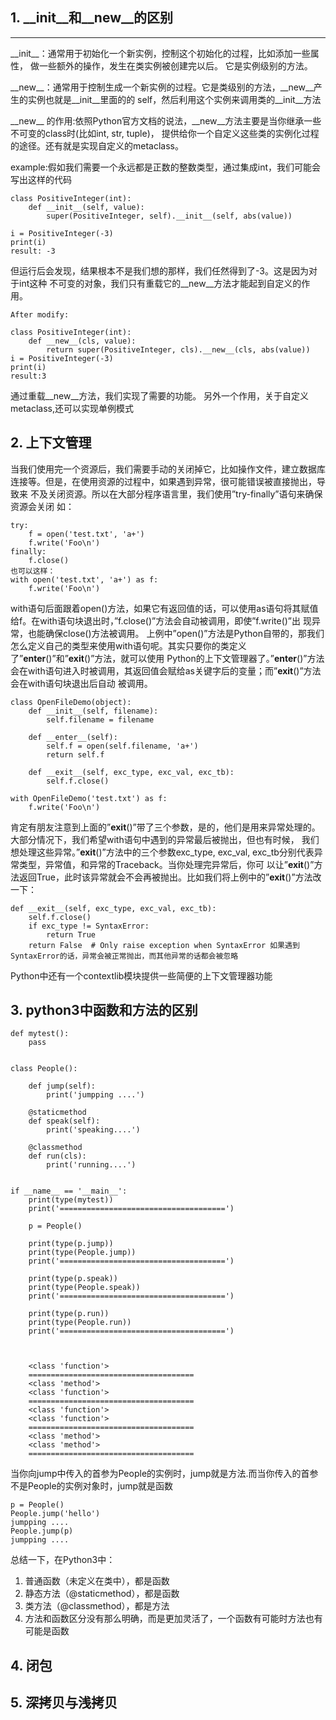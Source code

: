 ## 1. \_\_init\_\_和\_\_new\_\_的区别
***
\_\_init\_\_：通常用于初始化一个新实例，控制这个初始化的过程，比如添加一些属性， 做一些额外的操作，发生在类实例被创建完以后。
它是实例级别的方法。

\_\_new\_\_：通常用于控制生成一个新实例的过程。它是类级别的方法，\_\_new\_\_产生的实例也就是\_\_init\_\_里面的的 self，然后利用这个实例来调用类的\__init__方法

\_\_new\_\_ 的作用:依照Python官方文档的说法，\_\_new\_\_方法主要是当你继承一些不可变的class时(比如int, str, tuple)， 提供给你一个自定义这些类的实例化过程的途径。还有就是实现自定义的metaclass。
    
example:假如我们需要一个永远都是正数的整数类型，通过集成int，我们可能会写出这样的代码
 
    class PositiveInteger(int):
        def __init__(self, value):
            super(PositiveInteger, self).__init__(self, abs(value))
       
    i = PositiveInteger(-3)
    print(i)
    result: -3
    
但运行后会发现，结果根本不是我们想的那样，我们任然得到了-3。这是因为对于int这种 不可变的对象，我们只有重载它的\_\_new\_\_方法才能起到自定义的作用。
    
    After modify:
    
    class PositiveInteger(int):
        def __new__(cls, value):
            return super(PositiveInteger, cls).__new__(cls, abs(value))
    i = PositiveInteger(-3)
    print(i) 
    result:3
    
通过重载\_\_new\_\_方法，我们实现了需要的功能。
另外一个作用，关于自定义metaclass,还可以实现单例模式

## 2. 上下文管理
当我们使用完一个资源后，我们需要手动的关闭掉它，比如操作文件，建立数据库连接等。但是，在使用资源的过程中，如果遇到异常，很可能错误被直接抛出，导致来
不及关闭资源。所以在大部分程序语言里，我们使用”try-finally”语句来确保资源会关闭
如：
    
    try:
        f = open('test.txt', 'a+')
        f.write('Foo\n')
    finally:
        f.close()
    也可以这样：
    with open('test.txt', 'a+') as f:
        f.write('Foo\n')
    
with语句后面跟着open()方法，如果它有返回值的话，可以使用as语句将其赋值给f。在with语句块退出时，”f.close()”方法会自动被调用，即使”f.write()”出
现异常，也能确保close()方法被调用。
上例中”open()”方法是Python自带的，那我们怎么定义自己的类型来使用with语句呢。其实只要你的类定义了”__enter__()”和”__exit__()”方法，就可以使用
Python的上下文管理器了。”__enter__()”方法会在with语句进入时被调用，其返回值会赋给as关键字后的变量；而”__exit__()”方法会在with语句块退出后自动
被调用。
    
    class OpenFileDemo(object):
        def __init__(self, filename):
            self.filename = filename
            
        def __enter__(self):
            self.f = open(self.filename, 'a+')
            return self.f
        
        def __exit__(self, exc_type, exc_val, exc_tb):
            self.f.close()
    
    with OpenFileDemo('test.txt') as f:
        f.write('Foo\n')
    
肯定有朋友注意到上面的”__exit__()”带了三个参数，是的，他们是用来异常处理的。大部分情况下，我们希望with语句中遇到的异常最后被抛出，但也有时候，
我们想处理这些异常。”__exit__()”方法中的三个参数exc_type, exc_val, exc_tb分别代表异常类型，异常值，和异常的Traceback。当你处理完异常后，你可
以让”__exit__()”方法返回True，此时该异常就会不会再被抛出。比如我们将上例中的”__exit__()”方法改一下：
    
    def __exit__(self, exc_type, exc_val, exc_tb):
        self.f.close()
        if exc_type != SyntaxError:
            return True
        return False  # Only raise exception when SyntaxError 如果遇到SyntaxError的话，异常会被正常抛出，而其他异常的话都会被忽略
Python中还有一个contextlib模块提供一些简便的上下文管理器功能
    
## 3. python3中函数和方法的区别

```
def mytest():
    pass


class People():

    def jump(self):
        print('jumpping ....')

    @staticmethod
    def speak(self):
        print('speaking....')

    @classmethod
    def run(cls):
        print('running....')


if __name__ == '__main__':
    print(type(mytest))
    print('=====================================')

    p = People()

    print(type(p.jump))
    print(type(People.jump))
    print('=====================================')

    print(type(p.speak))
    print(type(People.speak))
    print('=====================================')

    print(type(p.run))
    print(type(People.run))
    print('=====================================')
    
    
    
    <class 'function'>
    =====================================
    <class 'method'>
    <class 'function'>
    =====================================
    <class 'function'>
    <class 'function'>
    =====================================
    <class 'method'>
    <class 'method'>
    =====================================
```

当你向jump中传入的首参为People的实例时，jump就是方法.而当你传入的首参不是People的实例对象时，jump就是函数

```
p = People()
People.jump('hello')
jumpping ....
People.jump(p)
jumpping ....
```
总结一下，在Python3中：
1. 普通函数（未定义在类中），都是函数
2. 静态方法（@staticmethod），都是函数
3. 类方法（@classmethod），都是方法
4. 方法和函数区分没有那么明确，而是更加灵活了，一个函数有可能时方法也有可能是函数

## 4. 闭包


## 5. 深拷贝与浅拷贝
